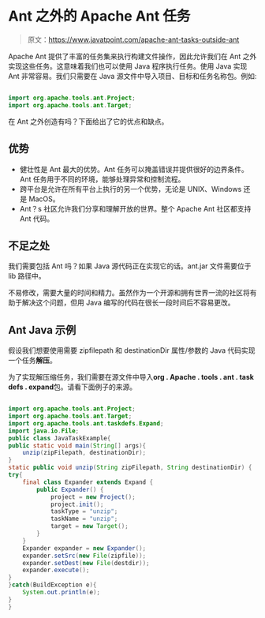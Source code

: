 # Ant 之外的 Apache Ant 任务

> 原文：<https://www.javatpoint.com/apache-ant-tasks-outside-ant>

Apache Ant 提供了丰富的任务集来执行构建文件操作，因此允许我们在 Ant 之外实现这些任务。这意味着我们也可以使用 Java 程序执行任务。使用 Java 实现 Ant 非常容易。我们只需要在 Java 源文件中导入项目、目标和任务名称包。例如:

```java

import org.apache.tools.ant.Project;
import org.apache.tools.ant.Target;

```

在 Ant 之外创造有吗？下面给出了它的优点和缺点。

## 优势

*   健壮性是 Ant 最大的优势。Ant 任务可以掩盖错误并提供很好的边界条件。Ant 任务用于不同的环境，能够处理异常和控制流程。
*   跨平台是允许在所有平台上执行的另一个优势，无论是 UNIX、Windows 还是 MacOS。
*   Ant？s 社区允许我们分享和理解开放的世界。整个 Apache Ant 社区都支持 Ant 代码。

## 不足之处

我们需要包括 Ant 吗？如果 Java 源代码正在实现它的话。ant.jar 文件需要位于 lib 路径中。

不易修改，需要大量的时间和精力。虽然作为一个开源和拥有世界一流的社区将有助于解决这个问题，但用 Java 编写的代码在很长一段时间后不容易更改。

## Ant Java 示例

假设我们想要使用需要 zipfilepath 和 destinationDir 属性/参数的 Java 代码实现一个任务**解压**。

为了实现解压缩任务，我们需要在源文件中导入**org . Apache . tools . ant . task defs . expand**包。请看下面例子的来源。

```java

import org.apache.tools.ant.Project;
import org.apache.tools.ant.Target;
import org.apache.tools.ant.taskdefs.Expand;
import java.io.File;
public class JavaTaskExample{
public static void main(String[] args){
	unzip(zipFilepath, destinationDir);
}
static public void unzip(String zipFilepath, String destinationDir) {
try{
    final class Expander extends Expand {
        public Expander() {
            project = new Project();
            project.init();
            taskType = "unzip";
            taskName = "unzip";
            target = new Target();
        }
    }
    Expander expander = new Expander();
    expander.setSrc(new File(zipfile));
    expander.setDest(new File(destdir));
    expander.execute();
}
}catch(BuildException e){
	System.out.println(e);	
}
}

```